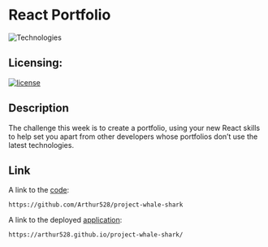 # React Portfolio
![Technologies](https://img.shields.io/badge/Shark-Whale-blue)

## Licensing:
[![license](https://img.shields.io/badge/license-MIT-brightgreen)](https://shields.io)

## Description
The challenge this week is to create a portfolio, using your new React skills to help set you apart from other developers whose portfolios don’t use the latest technologies.













## Link
A link to the [code](https://github.com/Arthur528/project-whale-shark):
```
https://github.com/Arthur528/project-whale-shark
```
A link to the deployed [application](https://arthur528.github.io/project-whale-shark/):
```
https://arthur528.github.io/project-whale-shark/
```